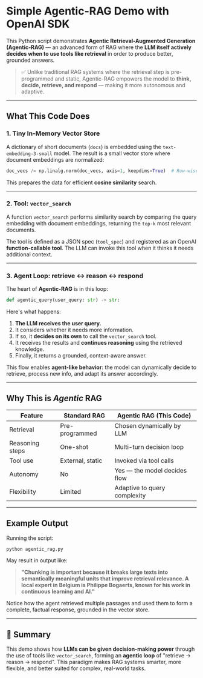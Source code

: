 # Simple Agentic-RAG Demo with OpenAI SDK

This Python script demonstrates **Agentic Retrieval-Augmented Generation (Agentic-RAG)** — an advanced form of RAG where the **LLM itself actively decides when to use tools like retrieval** in order to produce better, grounded answers.

> ✅ Unlike traditional RAG systems where the retrieval step is pre-programmed and static, Agentic-RAG empowers the model to **think, decide, retrieve, and respond** — making it more autonomous and adaptive.

---

## What This Code Does

### 1. Tiny In-Memory Vector Store

A dictionary of short documents (`docs`) is embedded using the `text-embedding-3-small` model. The result is a small vector store where document embeddings are normalized:

```python
doc_vecs /= np.linalg.norm(doc_vecs, axis=1, keepdims=True)  # Row-wise L2-normalization
```

This prepares the data for efficient **cosine similarity** search.

---

### 2. Tool: `vector_search`

A function `vector_search` performs similarity search by comparing the query embedding with document embeddings, returning the `top‑k` most relevant documents.

The tool is defined as a JSON spec (`tool_spec`) and registered as an OpenAI **function-callable tool**. The LLM can invoke this tool when it thinks it needs additional context.

---

### 3. Agent Loop: retrieve ↔ reason ↔ respond

The heart of **Agentic-RAG** is in this loop:

```python
def agentic_query(user_query: str) -> str:
```

Here's what happens:

1. **The LLM receives the user query.**
2. It considers whether it needs more information.
3. If so, it **decides on its own** to call the `vector_search` tool.
4. It receives the results and **continues reasoning** using the retrieved knowledge.
5. Finally, it returns a grounded, context-aware answer.

This flow enables **agent-like behavior**: the model can dynamically decide to retrieve, process new info, and adapt its answer accordingly.

---

## Why This is *Agentic* RAG

| Feature                        | Standard RAG       | Agentic RAG (This Code)      |
|-------------------------------|--------------------|------------------------------|
| Retrieval                     | Pre-programmed     | Chosen dynamically by LLM    |
| Reasoning steps               | One-shot           | Multi-turn decision loop     |
| Tool use                      | External, static   | Invoked via tool calls       |
| Autonomy                      | No                 | Yes — the model decides flow |
| Flexibility                   | Limited            | Adaptive to query complexity |

---

## Example Output

Running the script:

```bash
python agentic_rag.py
```

May result in output like:

> **"Chunking is important because it breaks large texts into semantically meaningful units that improve retrieval relevance. A local expert in Belgium is Philippe Bogaerts, known for his work in continuous learning and AI."**

Notice how the agent retrieved multiple passages and used them to form a complete, factual response, grounded in the vector store.

---


## 📎 Summary

This demo shows how **LLMs can be given decision-making power** through the use of tools like `vector_search`, forming an **agentic loop** of "retrieve → reason → respond". This paradigm makes RAG systems smarter, more flexible, and better suited for complex, real-world tasks.
